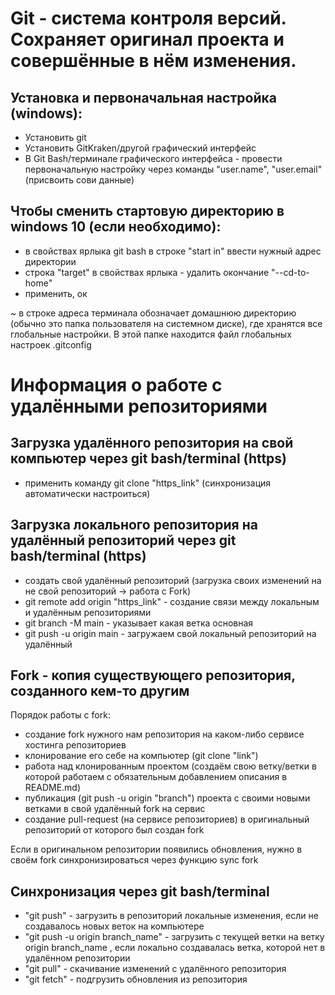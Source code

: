# Git - система контроля версий. Сохраняет оригинал проекта и совершённые в нём изменения.


## Установка и первоначальная настройка (windows):

* Установить git
* Установить GitKraken/другой графический интерфейс
* В Git Bash/терминале графического интерфейса - провести первоначальную настройку через команды "user.name", "user.email" (присвоить сови данные)

## Чтобы сменить стартовую директорию в windows 10 (если необходимо): 

* в свойствах ярлыка git bash в строке "start in" ввести нужный адрес директории
* строка "target" в свойствах ярлыка - удалить окончание "--cd-to-home"
* применить, ок

~ в строке адреса терминала обозначает домашнюю директорию (обычно это папка пользователя на системном диске), где хранятся все глобальные настройки. В этой папке находится файл глобальных настроек .gitconfig

# Информация о работе с удалёнными репозиториями

## Загрузка удалённого репозитория на свой компьютер через git bash/terminal (https)

* применить команду git clone "https_link" (синхронизация автоматически настроиться)

## Загрузка локального репозитория на удалённый репозиторий через git bash/terminal (https)

* создать свой удалённый репозиторий (загрузка своих изменений на не свой репозиторий -> работа с Fork)
* git remote add origin "https_link" - создание связи между локальным и удалённым репозиториями
* git branch -M main - указывает какая ветка основная
* git push -u origin main - загружаем свой локальный репозиторий на удалённый

## Fork - копия существующего репозитория, созданного кем-то другим

Порядок работы с fork:

* создание fork нужного нам репозитория на каком-либо сервисе хостинга репозиториев
* клонирование его себе на компьютер (git clone "link")
* работа над клонированным проектом (создаём свою ветку/ветки в которой работаем с обязательным добавлением описания в README.md)
* публикация (git push -u origin "branch") проекта с своими новыми ветками в свой удалённый fork на сервис
* создание pull-request (на сервисе репозиториев) в оригинальный репозиторий от которого был создан fork
	
Если в оригинальном репозитории появились обновления, нужно в своём fork синхронизироваться через функцию sync fork 

## Синхронизация через git bash/terminal

* "git push" - загрузить в репозиторий локальные изменения, если не создавалось новых веток на компьютере
* "git push -u origin branch_name" - загрузить с текущей ветки на ветку origin branch_name , если локально создавалась ветка, которой нет в удалённом репозитории
* "git pull" - скачивание изменений с удалённого репозитория
* "git fetch" - подгрузить обновления из репозитория